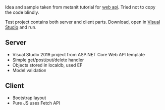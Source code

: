 Idea and sample taken from metanit tutorial for [web api](https://metanit.com/sharp/aspnet5/23.2.php). Tried not to copy the code blindly.

Test project contains both server and client parts. Download, open in [Visual Studio](https://visualstudio.microsoft.com/vs/) and run.

## Server
* Visual Studio 2019 project from ASP.NET Core Web API template
* Simple get/post/put/delete handler
* Objects stored in localdb, used EF
* Model validation

## Client
* Bootstrap layout
* Pure JS uses Fetch API
